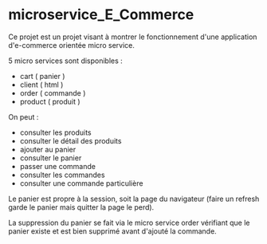 # microservice_E_Commerce
 
Ce projet est un projet visant à montrer le fonctionnement d'une application d'e-commerce orientée micro service. 

5 micro services sont disponibles : 
- cart ( panier )
- client ( html )
- order ( commande )
- product ( produit )

On peut :
- consulter les produits
- consulter le détail des produits
- ajouter au panier
- consulter le panier
- passer une commande
- consulter les commandes
- consulter une commande particulière

Le panier est propre à la session, soit la page du navigateur (faire un refresh garde le panier mais quitter la page le perd).

La suppression du panier se fait via le micro service order vérifiant que le panier existe et est bien supprimé avant d'ajouté la commande.